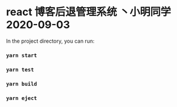 
# react 博客后退管理系统 丶小明同学 2020-09-03

In the project directory, you can run:

### `yarn start`

### `yarn test`

### `yarn build`

### `yarn eject`
